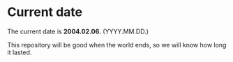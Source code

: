 # Current date

The current date is **2004.02.06.** (YYYY.MM.DD.)

This repository will be good when the world ends, so we will know how long it lasted.